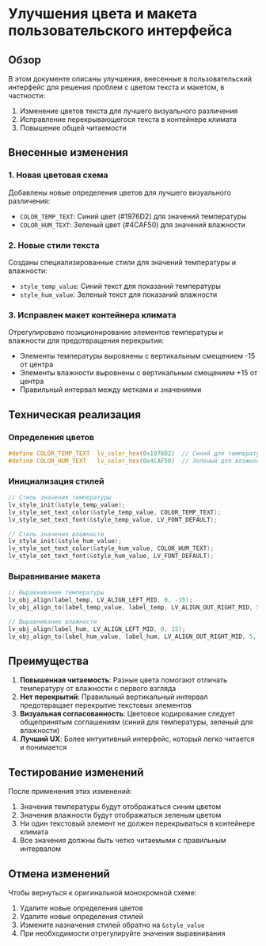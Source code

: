 # Улучшения цвета и макета пользовательского интерфейса

## Обзор
В этом документе описаны улучшения, внесенные в пользовательский интерфейс для решения проблем с цветом текста и макетом, в частности:
1. Изменение цветов текста для лучшего визуального различения
2. Исправление перекрывающегося текста в контейнере климата
3. Повышение общей читаемости

## Внесенные изменения

### 1. Новая цветовая схема
Добавлены новые определения цветов для лучшего визуального различения:
- `COLOR_TEMP_TEXT`: Синий цвет (#1976D2) для значений температуры
- `COLOR_HUM_TEXT`: Зеленый цвет (#4CAF50) для значений влажности

### 2. Новые стили текста
Созданы специализированные стили для значений температуры и влажности:
- `style_temp_value`: Синий текст для показаний температуры
- `style_hum_value`: Зеленый текст для показаний влажности

### 3. Исправлен макет контейнера климата
Отрегулировано позиционирование элементов температуры и влажности для предотвращения перекрытия:
- Элементы температуры выровнены с вертикальным смещением -15 от центра
- Элементы влажности выровнены с вертикальным смещением +15 от центра
- Правильный интервал между метками и значениями

## Техническая реализация

### Определения цветов
```c
#define COLOR_TEMP_TEXT  lv_color_hex(0x1976D2)  // Синий для температуры
#define COLOR_HUM_TEXT   lv_color_hex(0x4CAF50)  // Зеленый для влажности
```

### Инициализация стилей
```c
// Стиль значения температуры
lv_style_init(&style_temp_value);
lv_style_set_text_color(&style_temp_value, COLOR_TEMP_TEXT);
lv_style_set_text_font(&style_temp_value, LV_FONT_DEFAULT);

// Стиль значения влажности
lv_style_init(&style_hum_value);
lv_style_set_text_color(&style_hum_value, COLOR_HUM_TEXT);
lv_style_set_text_font(&style_hum_value, LV_FONT_DEFAULT);
```

### Выравнивание макета
```c
// Выравнивание температуры
lv_obj_align(label_temp, LV_ALIGN_LEFT_MID, 0, -15);
lv_obj_align_to(label_temp_value, label_temp, LV_ALIGN_OUT_RIGHT_MID, 5, 0);

// Выравнивание влажности
lv_obj_align(label_hum, LV_ALIGN_LEFT_MID, 0, 15);
lv_obj_align_to(label_hum_value, label_hum, LV_ALIGN_OUT_RIGHT_MID, 5, 0);
```

## Преимущества

1. **Повышенная читаемость**: Разные цвета помогают отличать температуру от влажности с первого взгляда
2. **Нет перекрытий**: Правильный вертикальный интервал предотвращает перекрытие текстовых элементов
3. **Визуальная согласованность**: Цветовое кодирование следует общепринятым соглашениям (синий для температуры, зеленый для влажности)
4. **Лучший UX**: Более интуитивный интерфейс, который легко читается и понимается

## Тестирование изменений

После применения этих изменений:
1. Значения температуры будут отображаться синим цветом
2. Значения влажности будут отображаться зеленым цветом
3. Ни один текстовый элемент не должен перекрываться в контейнере климата
4. Все значения должны быть четко читаемыми с правильным интервалом

## Отмена изменений

Чтобы вернуться к оригинальной монохромной схеме:
1. Удалите новые определения цветов
2. Удалите новые определения стилей
3. Измените назначения стилей обратно на `&style_value`
4. При необходимости отрегулируйте значения выравнивания
